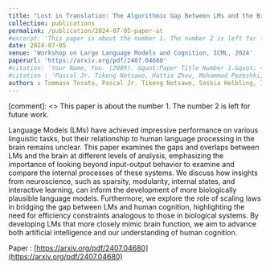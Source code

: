 ```yaml
---
title: "Lost in Translation: The Algorithmic Gap Between LMs and the Brain"
collection: publications
permalink: /publication/2024-07-05-paper-at
#excerpt: 'This paper is about the number 1. The number 2 is left for future work.'
date: 2024-07-05
venue: 'Workshop on Large Language Models and Cognition, ICML, 2024'
paperurl: 'https://arxiv.org/pdf/2407.04680'
#citation: 'Your Name, You. (2009). &quot;Paper Title Number 1.&quot; <i>Journal 1</i>. 1(1).'
#citation : 'Pascal Jr. Tikeng Notsawo, Hattie Zhou, Mohammad Pezeshki, Irina Rish, Guillaume Dumas. (2023). "Predicting Grokking Long Before it Happens: A look into the loss landscape of models which grok." <i>preprint</i>.'
authors : Tommaso Tosato, Pascal Jr. Tikeng Notsawo, Saskia Helbling, Irina Rish, Guillaume Dumas
---
```

[comment]: <> This paper is about the number 1. The number 2 is left for future work.

Language Models (LMs) have achieved impressive performance on various linguistic tasks, but their relationship to human language processing in the brain remains unclear. This paper examines the gaps and overlaps between LMs and the brain at different levels of analysis, emphasizing the importance of looking beyond input-output behavior to examine and compare the internal processes of these systems. We discuss how insights from neuroscience, such as sparsity, modularity, internal states, and interactive learning, can inform the development of more biologically plausible language models. Furthermore, we explore the role of scaling laws in bridging the gap between LMs and human cognition, highlighting the need for efficiency constraints analogous to those in biological systems. By developing LMs that more closely mimic brain function, we aim to advance both artificial intelligence and our understanding of human cognition.

Paper : [https://arxiv.org/pdf/2407.04680](https://arxiv.org/pdf/2407.04680)